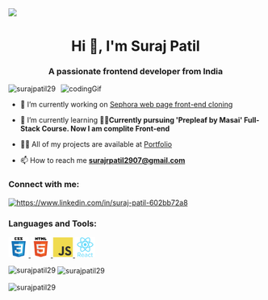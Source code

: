 <img src="https://github.com/SurajPatil29/SurajPatil29/assets/148176329/46d0505c-a63f-4526-9f97-ec838ebe5a9c" style="text-align: center" >
<h1 align="center">Hi 👋, I'm Suraj Patil</h1>
<h3 align="center">A passionate frontend developer from India</h3>
<img align="right" alt="codingGif" width="400px" src="https://github.com/SurajPatil29/SurajPatil29/assets/148176329/0c9ac486-6374-4e6f-90d5-7b9d1e9f8378">

<p align="left"> <img src="https://komarev.com/ghpvc/?username=surajpatil29&label=Profile%20views&color=0e75b6&style=flat" alt="surajpatil29" /> </p>

- 🔭 I’m currently working on [Sephora web page front-end cloning](https://relaxed-kitten-32de55.netlify.app/)

- 🌱 I’m currently learning **👨‍💻Currently pursuing 'Prepleaf by Masai' Full-Stack Course. Now I am complite Front-end**

- 👨‍💻 All of my projects are available at [Portfolio](https://funny-centaur-2823b6.netlify.app/)

- 📫 How to reach me **surajrpatil2907@gmail.com**

<h3 align="left">Connect with me:</h3>
<p align="left">
<a href="https://linkedin.com/in/https://www.linkedin.com/in/suraj-patil-602bb72a8" target="blank"><img align="center" src="https://raw.githubusercontent.com/rahuldkjain/github-profile-readme-generator/master/src/images/icons/Social/linked-in-alt.svg" alt="https://www.linkedin.com/in/suraj-patil-602bb72a8" height="30" width="40" /></a>
</p>

<h3 align="left">Languages and Tools:</h3>
<p align="left"> <a href="https://www.w3schools.com/css/" target="_blank" rel="noreferrer"> <img src="https://raw.githubusercontent.com/devicons/devicon/master/icons/css3/css3-original-wordmark.svg" alt="css3" width="40" height="40"/> </a> <a href="https://www.w3.org/html/" target="_blank" rel="noreferrer"> <img src="https://raw.githubusercontent.com/devicons/devicon/master/icons/html5/html5-original-wordmark.svg" alt="html5" width="40" height="40"/> </a> <a href="https://developer.mozilla.org/en-US/docs/Web/JavaScript" target="_blank" rel="noreferrer"> <img src="https://raw.githubusercontent.com/devicons/devicon/master/icons/javascript/javascript-original.svg" alt="javascript" width="40" height="40"/> </a> <a href="https://reactjs.org/" target="_blank" rel="noreferrer"> <img src="https://raw.githubusercontent.com/devicons/devicon/master/icons/react/react-original-wordmark.svg" alt="react" width="40" height="40"/> </a> </p>

<p><img align="left" src="https://github-readme-stats.vercel.app/api/top-langs?username=surajpatil29&show_icons=true&locale=en&layout=compact" alt="surajpatil29" /></p>

<p>&nbsp;<img align="center" src="https://github-readme-stats.vercel.app/api?username=surajpatil29&show_icons=true&locale=en" alt="surajpatil29" /></p>

<p><img align="center" src="https://github-readme-streak-stats.herokuapp.com/?user=surajpatil29&" alt="surajpatil29" /></p>
